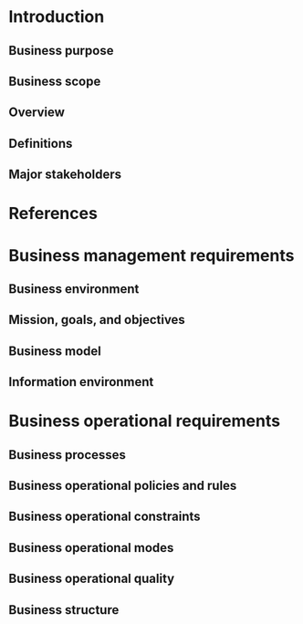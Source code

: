 # Introduction
## Business purpose

## Business scope

## Overview

## Definitions 

## Major stakeholders 

# References

# Business management requirements
## Business environment

## Mission, goals, and objectives

## Business model

## Information environment

# Business operational requirements
## Business processes

## Business operational policies and rules

## Business operational constraints

## Business operational modes

## Business operational quality

## Business structure

